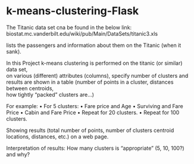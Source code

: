 # k-means-clustering-Flask

The Titanic data set cna be found in the below link: 
biostat.mc.vanderbilt.edu/wiki/pub/Main/DataSets/titanic3.xls 

lists the passengers and information about them on the Titanic (when it sank). 

In this Project k-means clustering is performed on the titanic (or similar) data set,  
on various (different) attributes (columns), specify number of clusters and results
are shown in a table (number of points in a cluster, distances between centroids,  
how tightly “packed” clusters are…) 

For example: 
•	For 5 clusters: 
•	Fare price and Age 
•	Surviving and Fare Price 
•	Cabin and Fare Price 
•	Repeat for 20 clusters. 
•	Repeat for 100 clusters. 

Showing results (total number of points, number of clusters centroid locations, 
distances, etc.) on a web page.  

Interpretation of  results: 
How many clusters is “appropriate” (5, 10, 100?) and why? 
 
